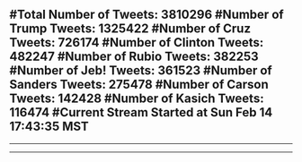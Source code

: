 #Total Number of Tweets: 3810296 
#Number of Trump Tweets: 1325422
#Number of Cruz Tweets: 726174
#Number of Clinton Tweets: 482247
#Number of Rubio Tweets: 382253
#Number of Jeb! Tweets: 361523
#Number of Sanders Tweets: 275478
#Number of Carson Tweets: 142428
#Number of Kasich Tweets: 116474
#Current Stream Started at Sun Feb 14 17:43:35 MST
---
---
---
